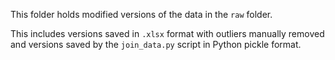 This folder holds modified versions of the data in the `raw` folder.

This includes versions saved in `.xlsx` format with outliers manually removed and versions saved by the `join_data.py` script in Python pickle format.